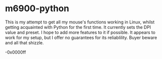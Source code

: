 # m6900-python

This is my attempt to get all my mouse's functions working in Linux, whilst getting acquainted with Python for the first time.
It currently sets the DPI value and preset. I hope to add more features to it if possible.
It appears to work for my setup, but I offer no guarantees for its reliablility. Buyer beware and all that shizzle.

-0x0000ff
 
